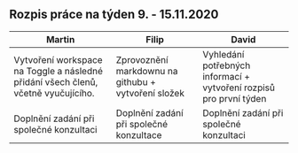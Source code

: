 ## Rozpis práce na týden 9. - 15.11.2020

| Martin                                                                            | Filip                                               | David                                                              |
|-----------------------------------------------------------------------------------|-----------------------------------------------------|--------------------------------------------------------------------|
| Vytvoření workspace na Toggle a následné přidání všech členů, včetně vyučujícího. | Zprovoznění markdownu na githubu + vytvoření složek | Vyhledání potřebných informací + vytvoření rozpisů pro první týden |
| Doplnění zadání při společné konzultaci                                           | Doplnění zadání při společné konzultace             | Doplnění zadání při společné konzultaci                            |

